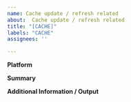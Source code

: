 ```yaml
---
name: Cache update / refresh related
about:  Cache update / refresh related
title: "[CACHE]"
labels: "CACHE"
assignees: ''

---
```


**Platform**

**Summary**

**Additional Information / Output**